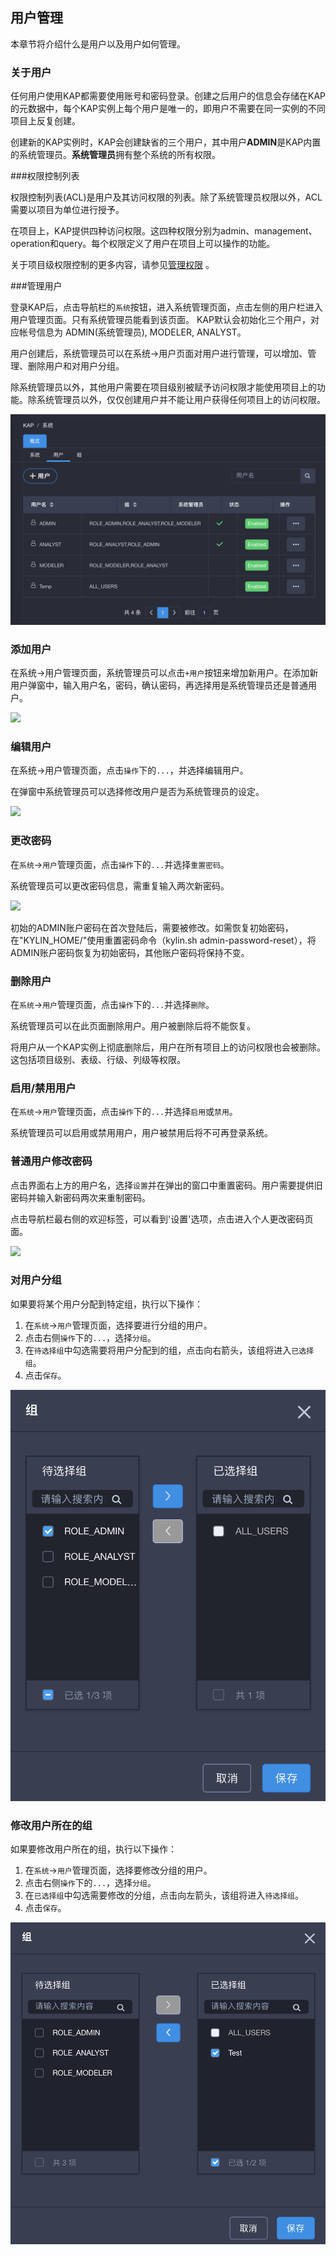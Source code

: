 ## 用户管理

本章节将介绍什么是用户以及用户如何管理。

### 关于用户

任何用户使用KAP都需要使用账号和密码登录。创建之后用户的信息会存储在KAP的元数据中，每个KAP实例上每个用户是唯一的，即用户不需要在同一实例的不同项目上反复创建。

创建新的KAP实例时，KAP会创建缺省的三个用户，其中用户**ADMIN**是KAP内置的系统管理员。**系统管理员**拥有整个系统的所有权限。

###权限控制列表

权限控制列表(ACL)是用户及其访问权限的列表。除了系统管理员权限以外，ACL需要以项目为单位进行授予。

在项目上，KAP提供四种访问权限。这四种权限分别为admin、management、operation和query。每个权限定义了用户在项目上可以操作的功能。

关于项目级权限控制的更多内容，请参见[管理权限](acl.cn.md) 。

###管理用户

登录KAP后，点击导航栏的`系统`按钮，进入系统管理页面，点击左侧的用户栏进入用户管理页面。只有系统管理员能看到该页面。
KAP默认会初始化三个用户，对应帐号信息为 ADMIN(系统管理员), MODELER, ANALYST。

用户创建后，系统管理员可以在系统->用户页面对用户进行管理，可以增加、管理、删除用户和对用户分组。

除系统管理员以外，其他用户需要在项目级别被赋予访问权限才能使用项目上的功能。除系统管理员以外，仅仅创建用户并不能让用户获得任何项目上的访问权限。

![](images/users/user_cn1.png)

### 添加用户
在系统->用户管理页面，系统管理员可以点击`+用户`按钮来增加新用户。在添加新用户弹窗中，输入用户名，密码，确认密码，再选择用是系统管理员还是普通用户。

![](images/users/user_2.cn.png)

### 编辑用户
在系统->用户管理页面，点击`操作`下的`...`，并选择编辑用户。

在弹窗中系统管理员可以选择修改用户是否为系统管理员的设定。

![](images/users/user_3.cn.png)

### 更改密码
在`系统`->`用户`管理页面，点击`操作`下的`...`并选择`重置密码`。

系统管理员可以更改密码信息，需重复输入两次新密码。

![](images/users/user_4.cn.png)

初始的ADMIN账户密码在首次登陆后，需要被修改。如需恢复初始密码，在"KYLIN_HOME/"使用重置密码命令（kylin.sh admin-password-reset），将ADMIN账户密码恢复为初始密码，其他账户密码将保持不变。

### 删除用户

在`系统`->`用户`管理页面，点击`操作`下的`...`并选择`删除`。

系统管理员可以在此页面删除用户。用户被删除后将不能恢复。

将用户从一个KAP实例上彻底删除后，用户在所有项目上的访问权限也会被删除。这包括项目级别、表级、行级、列级等权限。

### 启用/禁用用户

在`系统`->`用户`管理页面，点击`操作`下的`...`并选择`启用`或`禁用`。

系统管理员可以启用或禁用用户，用户被禁用后将不可再登录系统。

### 普通用户修改密码
点击界面右上方的用户名，选择`设置`并在弹出的窗口中重置密码。用户需要提供旧密码并输入新密码两次来重制密码。

点击导航栏最右侧的欢迎标签，可以看到'设置'选项，点击进入个人更改密码页面。

![](images/users/user_5.cn.png)

### 对用户分组

如果要将某个用户分配到特定组，执行以下操作：

1. 在`系统`->`用户`管理页面，选择要进行分组的用户。
2. 点击右侧`操作`下的`...`，选择`分组`。
3. 在`待选择组`中勾选需要将用户分配到的组，点击向右箭头，该组将进入`已选择组`。
4. 点击`保存`。

![](images/users/user_6.cn.png)

### 修改用户所在的组

如果要修改用户所在的组，执行以下操作：

1. 在`系统`->`用户`管理页面，选择要修改分组的用户。
2. 点击右侧`操作`下的`...`，选择`分组`。
3. 在`已选择组`中勾选需要修改的分组，点击向左箭头，该组将进入`待选择组`。
4. 点击`保存`。

![](images/users/user_7.cn.png)